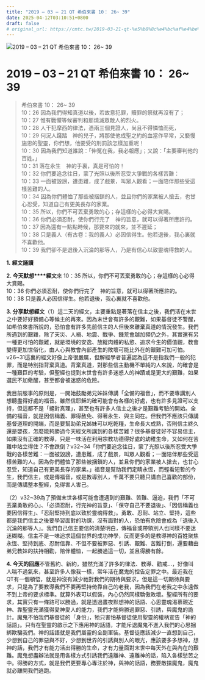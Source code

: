 ```yaml
---
title: "2019 – 03 – 21 QT 希伯來書 10： 26~ 39"
date: 2025-04-12T03:10:51+0800
draft: false
# original_url: https://cmtc.tw/2019-03-21-qt-%e5%b8%8c%e4%bc%af%e4%be%86%e6%9b%b8-10%ef%bc%9a-26-39
---
```


![2019 – 03 – 21 QT 希伯來書 10： 26~ 39](/images/qt.jpg   "2019 – 03 – 21 QT 希伯來書 10： 26~ 39")

# 2019 – 03 – 21 QT 希伯來書 10： 26~ 39

> 希伯來書 10： 26~ 39  
> 10：26 因為我們得知真道以後，若故意犯罪，贖罪的祭就再沒有了；  
> 10：27 惟有戰懼等候審判和那燒滅眾敵人的烈火。  
> 10：28 人干犯摩西的律法，憑兩三個見證人，尚且不得憐恤而死，  
> 10：29 何況人踐踏　神的兒子，將那使他成聖之約的血當作平常，又褻慢施恩的聖靈，你們想，他要受的刑罰該怎樣加重呢！  
> 10：30 因為我們知道誰說：「伸冤在我，我必報應」；又說：「主要審判他的百姓。」  
> 10：31 落在永生　神的手裏，真是可怕的！  
> 10：32 你們要追念往日，蒙了光照以後所忍受大爭戰的各樣苦難：  
> 10：33 一面被毀謗，遭患難，成了戲景，叫眾人觀看；一面陪伴那些受這樣苦難的人。  
> 10：34 因為你們體恤了那些被捆鎖的人，並且你們的家業被人搶去，也甘心忍受，知道自己有更美長存的家業。  
> 10：35 所以，你們不可丟棄勇敢的心；存這樣的心必得大賞賜。  
> 10：36 你們必須忍耐，使你們行完了　神的旨意，就可以得著所應許的。  
> 10：37 因為還有一點點時候，那要來的就來，並不遲延；  
> 10：38 只是義人（有古卷：我的義人）必因信得生。他若退後，我心裏就不喜歡他。  
> 10：39 我們卻不是退後入沉淪的那等人，乃是有信心以致靈魂得救的人。

**1.** **經文誦讀**

**2. 今天默想****經文**來 10：35 所以，你們不可丟棄勇敢的心；存這樣的心必得大賞賜。  
10：36 你們必須忍耐，使你們行完了　神的旨意，就可以得著所應許的。  
10：38 只是義人必因信得生。他若退後，我心裏就不喜歡他。

**3. 分享默想經文**（1）這二天的經文，主要重點是著落在信主之後，我們活在末世之中要好好預備心等候主的再來。因為末世會有許多的艱難，如果基督徒不警醒，如希伯來書所說的，恐怕會有許多先前信主的人但後來離棄真道的情況發生。我們所遇到的艱難，除了天災、人禍、地震、戰爭、饑荒會越加頻仍之外，其實還有另一種更可怕的艱難，就是環境的安逸、放縱肉體的私慾、追求今生的價值觀，教會變得更加世俗化，由人心與教會內部產生的敗壞可能比外在的艱難可加可怕。v26\~31這裏的經文好像上帝很嚴厲，但解經學者普遍認為這不是指我們一般的犯罪，而是特別指背棄真道。背棄真道，對那些信主動機不單純的人來說，的確會是一種艱巨的考驗，但聖經也提到末世會有許多迷惑人的神蹟或是更大的艱難，如果選民不加儆醒，甚至都會被迷惑的危險。

我目前服事的原則是，一開始鼓勵弟兄姊妹傳講「全備的福音」，而不要專講別人想聽盡得好處的福音。雖然信耶穌的確可能會有各樣的好處，也有許多見證可以支持，但這都不是「絕對真理」，甚至也有許多人信主之後才是艱難考驗的開始。全備的福音，就是因信稱義、罪得赦免、得著永生、與主同在。但我們不應該只傳講基督道理的開端，而是要幫助弟兄姊妹可以吃乾糧，生命長大成熟，否則信主終久還是嬰孩，怎麼能夠勝過今天經文所講到的各樣苦難？很多基督徒好不容易信主，如果沒有正確的教導，只是一味活在利用宗教功德得好處的幼稚生命，又如何在苦難中站立得住？不會跌倒？v32\~34「你們要追念往日，蒙了光照以後所忍受大爭戰的各樣苦難：一面被毀謗，遭患難，成了戲景，叫眾人觀看；一面陪伴那些受這樣苦難的人。因為你們體恤了那些被捆鎖的人，並且你們的家業被人搶去，也甘心忍受，知道自己有更美長存的家業。」福音是幫助我們定睛永恆，而輕看短暫的今生，我們信主，或是傳福音，或是教導別人，千萬不要只聽只講自己喜歡的部份，而是傳講整本聖經，免得害人害己。

（2）v32\~39為了預備末世各樣可能會遭遇到的艱難、苦難、逼迫，我們「不可丟棄勇敢的心」、「必須忍耐，行完神的旨意」、「保守自己不要退後」、「因信稱義也要因信得生」、「忍耐堅持到底以致於靈魂得救」。勇敢、忍耐、站立、堅持，這些都是我們信主之後要學習面對的功課，沒有面對的人，恐怕有危險會成為「退後入沉淪的那等人」。我們自己信主要信的清楚明白，傳福音或帶領別人也同樣不要迷迷糊糊。信主不是一味追求這個世界的成功神學，反而更多的是教導神的百姓聚焦永恆、堅持到底、忍耐信靠、不但不要被罪惡、引誘、艱難、苦難打倒，還要藉由弟兄教妹的扶持相勸，陪伴體恤，一起勝過這一切，並且得勝有餘。

**4. 今天的回應**不管舊約、新約，雖然充滿了許多的律法、教導、勸戒…，好像叫人喘不過氣來，甚至許多人像我一樣，常年活在魔鬼的控告定罪之中。最近我在QT有一個頓悟，就是神沒有減少祂對我們的期待與要求，但是這一切期待與要求，只是為了要教導我們不要再堅持倚靠自己的老我，因為我們在老我之中永遠做不到上帝的要求標準。就算外表可以假裝，內心仍然同樣驕傲敗壞。聖經所有的要求，其實只有一條路可以勝過，就是透過晝夜默想神的話語、心思靈魂渴慕親近神、靠聖靈充滿獲得愛神愛人的能力，我們才能夠勝過罪惡、引誘，與魔鬼的詭計。魔鬼不怕我們基督徒的「身份」，牠只害怕基督徒使用聖靈的權柄宣告「神的話語」。只有在聖靈的啟示之下應用神的話語，才能斥退魔鬼不進入我們的心思捆綁欺騙我們。神的話語就是我們屬靈的全副軍裝。基督徒應該減少一直想到自己，少想到自己的罪惡與不好，少想到世界的引誘與別人的眼光，應該要多多想神，想神的話，我們才有能力活出得勝的生命，才有力量面對末世中每天外在與內在的艱難。魔鬼想盡辦法就是用各樣方式引誘我們遠離神、遠離神的話，陷入各樣愁苦之中。得勝的方式，就是我們更要專心專注於神，與神的話語，務要敵擋魔鬼，魔鬼就必離開我們逃跑。